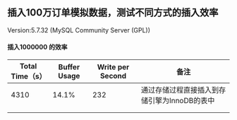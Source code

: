 ## 插入100万订单模拟数据，测试不同方式的插入效率

Version:5.7.32 (MySQL Community Server (GPL))

#### 插入1000000 的效率

| Total Time（s） | Buffer Usage | Write per Second | 备注                                         |
| --------------- | ------------ | ---------------- | -------------------------------------------- |
| 4310            | 14.1%        | 232              | 通过存储过程直接插入到存储引擎为InnoDB的表中 |
|                 |              |                  |                                              |
|                 |              |                  |                                              |

#### 





